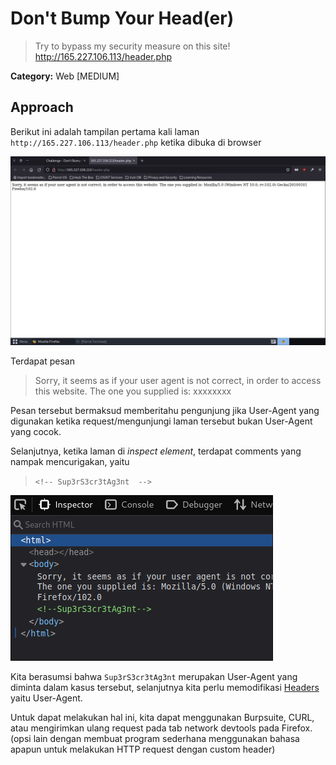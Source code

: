 # Don't Bump Your Head(er)

> Try to bypass my security measure on this site! http://165.227.106.113/header.php

__Category:__ Web [MEDIUM]

## Approach

Berikut ini adalah tampilan pertama kali laman `http://165.227.106.113/header.php` ketika dibuka di browser

![first approach](docs/page_screenshot.png)

Terdapat pesan
> Sorry, it seems as if your user agent is not correct, in order to access this website. The one you supplied is: xxxxxxxx

Pesan tersebut bermaksud memberitahu pengunjung jika User-Agent yang digunakan ketika request/mengunjungi laman tersebut bukan User-Agent yang cocok.

Selanjutnya, ketika laman di *inspect element*, terdapat comments yang nampak mencurigakan, yaitu
> `<!-- Sup3rS3cr3tAg3nt  -->`

![comments](docs/comments.png)

Kita berasumsi bahwa `Sup3rS3cr3tAg3nt` merupakan User-Agent yang diminta dalam kasus tersebut, selanjutnya kita perlu memodifikasi [Headers](https://developer.mozilla.org/en-US/docs/Web/HTTP/Headers) yaitu User-Agent. 

Untuk dapat melakukan hal ini, kita dapat menggunakan Burpsuite, CURL, atau mengirimkan ulang request pada tab network devtools pada Firefox. (opsi lain dengan membuat program sederhana menggunakan bahasa apapun untuk melakukan HTTP request dengan custom header)
